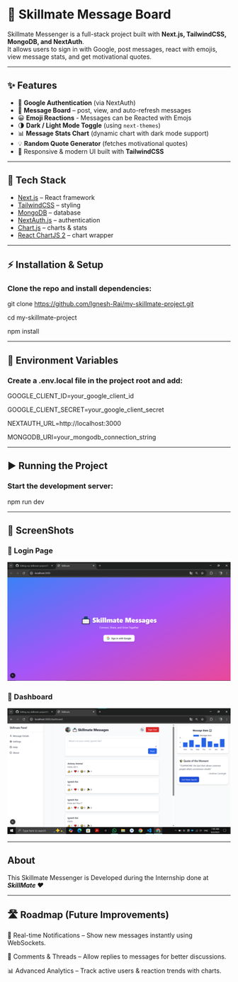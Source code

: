 # 📨 Skillmate Message Board

Skillmate Messenger is a full-stack project built with **Next.js, TailwindCSS, MongoDB, and NextAuth**.  
It allows users to sign in with Google, post messages, react with emojis, view message stats, and get motivational quotes.

---

## ✨ Features

- 🔑 **Google Authentication** (via NextAuth)  
- 📝 **Message Board** – post, view, and auto-refresh messages  
- 😀 **Emoji Reactions** - Messages can be Reacted with Emojs  
- 🌗 **Dark / Light Mode Toggle** (using `next-themes`)  
- 📊 **Message Stats Chart** (dynamic chart with dark mode support)  
- 💡 **Random Quote Generator** (fetches motivational quotes)  
- 📱 Responsive & modern UI built with **TailwindCSS**  

---

## 🚀 Tech Stack

- [Next.js](https://nextjs.org/) – React framework  
- [TailwindCSS](https://tailwindcss.com/) – styling  
- [MongoDB](https://www.mongodb.com/) – database  
- [NextAuth.js](https://next-auth.js.org/) – authentication  
- [Chart.js](https://www.chartjs.org/) – charts & stats  
- [React ChartJS 2](https://react-chartjs-2.js.org/) – chart wrapper  

---

## ⚡ Installation & Setup

### Clone the repo and install dependencies:

git clone https://github.com/Ignesh-Rai/my-skillmate-project.git

cd my-skillmate-project

npm install

---

## 🔑 Environment Variables

### Create a .env.local file in the project root and add:

GOOGLE_CLIENT_ID=your_google_client_id

GOOGLE_CLIENT_SECRET=your_google_client_secret

NEXTAUTH_URL=http://localhost:3000

MONGODB_URI=your_mongodb_connection_string

---

## ▶️ Running the Project

### Start the development server:

npm run dev

---

## 📸 ScreenShots 

### 🔑 Login Page
![Login](public/screenshots/login.png)

### 📨 Dashboard 
![Dashboard with Dark and Light Mode Toggle](public/screenshots/Final.png)

---

## About 

This Skillmate Messenger is Developed during the Internship done at ***SkillMate ❤***

---
## 🛣️ Roadmap (Future Improvements)

🔔 Real-time Notifications – Show new messages instantly using WebSockets.

💬 Comments & Threads – Allow replies to messages for better discussions.

📊 Advanced Analytics – Track active users & reaction trends with charts.




